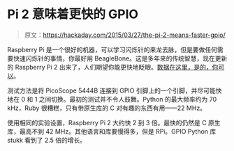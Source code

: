 # Pi 2 意味着更快的 GPIO

> 原文：<https://hackaday.com/2015/03/27/the-pi-2-means-faster-gpio/>

Raspberry Pi 是一个很好的机器，可以学习闪烁针的来龙去脉，但是要做任何需要快速闪烁针的事情，你最好用 BeagleBone。这是多年来的传统智慧，现在更新的 Raspberry Pi 2 出来了，人们期望你能更快地眨眼。[数据在这里，是的，你可以](http://codeandlife.com/2015/03/25/raspberry-pi-2-vs-1-gpio-benchmark/)。

测试方法是将 PicoScope 5444B 连接到 GPIO 引脚上的一个引脚，并尽可能快地在 0 和 1 之间切换。最初的测试并不令人鼓舞。Python 的最大频率约为 70 kHz，Ruby 很糟糕，只有带原生库的 C 对有趣的东西有用——22 MHz。

使用相同的实验设置，Raspberry Pi 2 大约快 2 到 3 倍。最快的仍然是 C 原生库，最高不到 42 MHz。其他语言和库要慢得多，但是 RPi。GPIO Python 库 stukk 看到了 2.5 倍的增长。